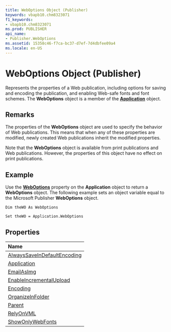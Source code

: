 ```yaml
---
title: WebOptions Object (Publisher)
keywords: vbapb10.chm8323071
f1_keywords:
- vbapb10.chm8323071
ms.prod: PUBLISHER
api_name:
- Publisher.WebOptions
ms.assetid: 15358c46-f7ca-bc37-d7ef-7d4dbfee09a4
ms.locale: en-US
---
```



# WebOptions Object (Publisher)

Represents the properties of a Web publication, including options for saving and encoding the publication, and enabling Web-safe fonts and font schemes. The  **WebOptions** object is a member of the **[Application](application-object-publisher.md)** object.
 


## Remarks

The properties of the  **WebOptions** object are used to specify the behavior of Web publications. This means that when any of these properties are modified, newly created Web publications inherit the modified properties.
 

 
Note that the  **WebOptions** object is available from print publications and Web publications. However, the properties of this object have no effect on print publications.
 

 

## Example

Use the  **[WebOptions](application.weboptions-property-publisher.md)** property on the **Application** object to return a **WebOptions** object. The following example sets an object variable equal to the Microsoft Publisher **WebOptions** object.
 

 

```
Dim theWO As WebOptions 
 
Set theWO = Application.WebOptions
```


## Properties



|**Name**|
|:-----|
|[AlwaysSaveInDefaultEncoding](weboptions.alwayssaveindefaultencoding-property-publisher.md)|
|[Application](weboptions.application-property-publisher.md)|
|[EmailAsImg](weboptions.emailasimg-property-publisher.md)|
|[EnableIncrementalUpload](weboptions.enableincrementalupload-property-publisher.md)|
|[Encoding](weboptions.encoding-property-publisher.md)|
|[OrganizeInFolder](weboptions.organizeinfolder-property-publisher.md)|
|[Parent](weboptions.parent-property-publisher.md)|
|[RelyOnVML](weboptions.relyonvml-property-publisher.md)|
|[ShowOnlyWebFonts](weboptions.showonlywebfonts-property-publisher.md)|

